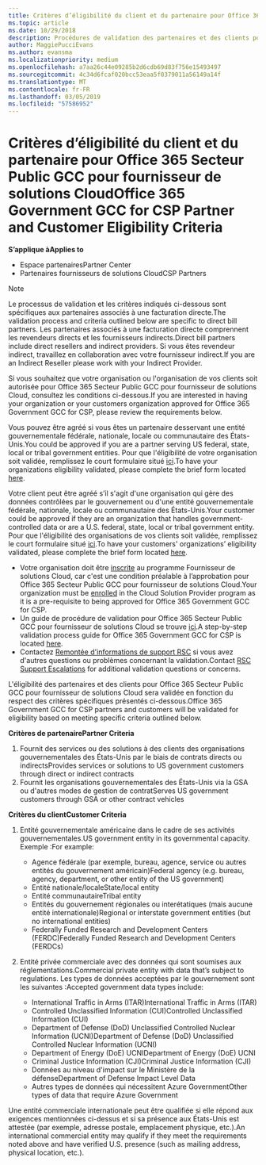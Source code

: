 ```yaml
---
title: Critères d’éligibilité du client et du partenaire pour Office 365 Secteur Public GCC | Espace partenaires
ms.topic: article
ms.date: 10/29/2018
description: Procédures de validation des partenaires et des clients pour Office 365 Secteur Public GCC pour fournisseur de solutions Cloud.
author: MaggiePucciEvans
ms.author: evansma
ms.localizationpriority: medium
ms.openlocfilehash: a7aa26c44e09285b2d6cdb69d83f756e15493497
ms.sourcegitcommit: 4c34d6fcaf020bcc53eaa5f0379011a56149a14f
ms.translationtype: MT
ms.contentlocale: fr-FR
ms.lasthandoff: 03/05/2019
ms.locfileid: "57586952"
---
```

# <a name="office-365-government-gcc-for-csp-partner-and-customer-eligibility-criteria"></a><span data-ttu-id="2c02c-103">Critères d’éligibilité du client et du partenaire pour Office 365 Secteur Public GCC pour fournisseur de solutions Cloud</span><span class="sxs-lookup"><span data-stu-id="2c02c-103">Office 365 Government GCC for CSP Partner and Customer Eligibility Criteria</span></span>

<span data-ttu-id="2c02c-104">**S’applique à**</span><span class="sxs-lookup"><span data-stu-id="2c02c-104">**Applies to**</span></span>

-  <span data-ttu-id="2c02c-105">Espace partenaires</span><span class="sxs-lookup"><span data-stu-id="2c02c-105">Partner Center</span></span>
-  <span data-ttu-id="2c02c-106">Partenaires fournisseurs de solutions Cloud</span><span class="sxs-lookup"><span data-stu-id="2c02c-106">CSP Partners</span></span>

>[!NOTE]
><span data-ttu-id="2c02c-107">Le processus de validation et les critères indiqués ci-dessous sont spécifiques aux partenaires associés à une facturation directe.</span><span class="sxs-lookup"><span data-stu-id="2c02c-107">The validation process and criteria outlined below are specific to direct bill partners.</span></span> <span data-ttu-id="2c02c-108">Les partenaires associés à une facturation directe comprennent les revendeurs directs et les fournisseurs indirects.</span><span class="sxs-lookup"><span data-stu-id="2c02c-108">Direct bill partners include direct resellers and indirect providers.</span></span>  <span data-ttu-id="2c02c-109">Si vous êtes revendeur indirect, travaillez en collaboration avec votre fournisseur indirect.</span><span class="sxs-lookup"><span data-stu-id="2c02c-109">If you are an Indirect Reseller please work with your Indirect Provider.</span></span> 

<span data-ttu-id="2c02c-110">Si vous souhaitez que votre organisation ou l'organisation de vos clients soit autorisée pour Office 365 Secteur Public GCC pour fournisseur de solutions Cloud, consultez les conditions ci-dessous.</span><span class="sxs-lookup"><span data-stu-id="2c02c-110">If you are interested in having your organization or your customers organization approved for Office 365 Government GCC for CSP, please review the requirements below.</span></span>

<span data-ttu-id="2c02c-111">Vous pouvez être agréé si vous êtes un partenaire desservant une entité gouvernementale fédérale, nationale, locale ou communautaire des États-Unis.</span><span class="sxs-lookup"><span data-stu-id="2c02c-111">You could be approved if you are a partner serving US federal, state, local or tribal government entities.</span></span> <span data-ttu-id="2c02c-112">Pour que l'éligibilité de votre organisation soit validée, remplissez le court formulaire situé [ici](https://products.office.com/government/eligibility-validation?ReqType=CSPPartner).</span><span class="sxs-lookup"><span data-stu-id="2c02c-112">To have your organizations eligibility validated, please complete the brief form located [here](https://products.office.com/government/eligibility-validation?ReqType=CSPPartner).</span></span>

<span data-ttu-id="2c02c-113">Votre client peut être agréé s’il s'agit d'une organisation qui gère des données contrôlées par le gouvernement ou d'une entité gouvernementale fédérale, nationale, locale ou communautaire des États-Unis.</span><span class="sxs-lookup"><span data-stu-id="2c02c-113">Your customer could be approved if they are an organization that handles government-controlled data or are a U.S. federal, state, local or tribal government entity.</span></span> <span data-ttu-id="2c02c-114">Pour que l'éligibilité des organisations de vos clients soit validée, remplissez le court formulaire situé [ici](https://products.office.com/government/eligibility-validation?ReqType=CSPCustomer).</span><span class="sxs-lookup"><span data-stu-id="2c02c-114">To have your customers' organizations’ eligibility validated, please complete the brief form located [here](https://products.office.com/government/eligibility-validation?ReqType=CSPCustomer).</span></span> 

-   <span data-ttu-id="2c02c-115">Votre organisation doit être [inscrite](https://partnercenter.microsoft.com/partner/cloud-solution-provider) au programme Fournisseur de solutions Cloud, car c'est une condition préalable à l’approbation pour Office 365 Secteur Public GCC pour fournisseur de solutions Cloud.</span><span class="sxs-lookup"><span data-stu-id="2c02c-115">Your organization must be [enrolled](https://partnercenter.microsoft.com/partner/cloud-solution-provider) in the Cloud Solution Provider program as it is a pre-requisite to being approved for Office 365 Government GCC for CSP.</span></span>
-   <span data-ttu-id="2c02c-116">Un guide de procédure de validation pour Office 365 Secteur Public GCC pour fournisseur de solutions Cloud se trouve [ici](https://go.microsoft.com/fwlink/?linkid=2007323).</span><span class="sxs-lookup"><span data-stu-id="2c02c-116">A step-by-step validation process guide for Office 365 Government GCC for CSP is located [here](https://go.microsoft.com/fwlink/?linkid=2007323).</span></span>
-   <span data-ttu-id="2c02c-117">Contactez [Remontée d'informations de support RSC](mailto:usgcce@microsoft.com) si vous avez d'autres questions ou problèmes concernant la validation.</span><span class="sxs-lookup"><span data-stu-id="2c02c-117">Contact [RSC Support Escalations](mailto:usgcce@microsoft.com) for additional validation questions or concerns.</span></span>

<span data-ttu-id="2c02c-118">L'éligibilité des partenaires et des clients pour Office 365 Secteur Public GCC pour fournisseur de solutions Cloud sera validée en fonction du respect des critères spécifiques présentés ci-dessous.</span><span class="sxs-lookup"><span data-stu-id="2c02c-118">Office 365 Government GCC for CSP partners and customers will be validated for eligibility based on meeting specific criteria outlined below.</span></span>

<span data-ttu-id="2c02c-119">**Critères de partenaire**</span><span class="sxs-lookup"><span data-stu-id="2c02c-119">**Partner Criteria**</span></span>
1.  <span data-ttu-id="2c02c-120">Fournit des services ou des solutions à des clients des organisations gouvernementales des États-Unis par le biais de contrats directs ou indirects</span><span class="sxs-lookup"><span data-stu-id="2c02c-120">Provides services or solutions to US government customers through direct or indirect contracts</span></span>
2.  <span data-ttu-id="2c02c-121">Fournit les organisations gouvernementales des États-Unis via la GSA ou d'autres modes de gestion de contrat</span><span class="sxs-lookup"><span data-stu-id="2c02c-121">Serves US government customers through GSA or other contract vehicles</span></span>

<span data-ttu-id="2c02c-122">**Critères du client**</span><span class="sxs-lookup"><span data-stu-id="2c02c-122">**Customer Criteria**</span></span>
1.  <span data-ttu-id="2c02c-123">Entité gouvernementale américaine dans le cadre de ses activités gouvernementales.</span><span class="sxs-lookup"><span data-stu-id="2c02c-123">US government entity in its governmental capacity.</span></span> <span data-ttu-id="2c02c-124">Exemple :</span><span class="sxs-lookup"><span data-stu-id="2c02c-124">For example:</span></span>
 
    -  <span data-ttu-id="2c02c-125">Agence fédérale (par exemple, bureau, agence, service ou autres entités du gouvernement américain)</span><span class="sxs-lookup"><span data-stu-id="2c02c-125">Federal agency (e.g. bureau, agency, department, or other entity of the US government)</span></span>
    -   <span data-ttu-id="2c02c-126">Entité nationale/locale</span><span class="sxs-lookup"><span data-stu-id="2c02c-126">State/local entity</span></span> 
    -   <span data-ttu-id="2c02c-127">Entité communautaire</span><span class="sxs-lookup"><span data-stu-id="2c02c-127">Tribal entity</span></span>
    -   <span data-ttu-id="2c02c-128">Entités du gouvernement régionales ou interétatiques (mais aucune entité internationale)</span><span class="sxs-lookup"><span data-stu-id="2c02c-128">Regional or interstate government entities (but no international entities)</span></span>
    -   <span data-ttu-id="2c02c-129">Federally Funded Research and Development Centers (FERDC)</span><span class="sxs-lookup"><span data-stu-id="2c02c-129">Federally Funded Research and Development Centers (FERDCs)</span></span>

2.  <span data-ttu-id="2c02c-130">Entité privée commerciale avec des données qui sont soumises aux réglementations.</span><span class="sxs-lookup"><span data-stu-id="2c02c-130">Commercial private entity with data that’s subject to regulations.</span></span> <span data-ttu-id="2c02c-131">Les types de données acceptées par le gouvernement sont les suivantes :</span><span class="sxs-lookup"><span data-stu-id="2c02c-131">Accepted government data types include:</span></span> 
    -   <span data-ttu-id="2c02c-132">International Traffic in Arms (ITAR)</span><span class="sxs-lookup"><span data-stu-id="2c02c-132">International Traffic in Arms (ITAR)</span></span>
    -   <span data-ttu-id="2c02c-133">Controlled Unclassified Information (CUI)</span><span class="sxs-lookup"><span data-stu-id="2c02c-133">Controlled Unclassified Information (CUI)</span></span>
    -   <span data-ttu-id="2c02c-134">Department of Defense (DoD) Unclassified Controlled Nuclear Information (UCNI)</span><span class="sxs-lookup"><span data-stu-id="2c02c-134">Department of Defense (DoD) Unclassified Controlled Nuclear Information (UCNI)</span></span>
    -   <span data-ttu-id="2c02c-135">Department of Energy (DoE) UCNI</span><span class="sxs-lookup"><span data-stu-id="2c02c-135">Department of Energy (DoE) UCNI</span></span>
    -   <span data-ttu-id="2c02c-136">Criminal Justice Information (CJI)</span><span class="sxs-lookup"><span data-stu-id="2c02c-136">Criminal Justice Information (CJI)</span></span>
    -   <span data-ttu-id="2c02c-137">Données au niveau d'impact sur le Ministère de la défense</span><span class="sxs-lookup"><span data-stu-id="2c02c-137">Department of Defense Impact Level Data</span></span>
    -   <span data-ttu-id="2c02c-138">Autres types de données qui nécessitent Azure Government</span><span class="sxs-lookup"><span data-stu-id="2c02c-138">Other types of data that require Azure Government</span></span>

<span data-ttu-id="2c02c-139">Une entité commerciale internationale peut être qualifiée si elle répond aux exigences mentionnées ci-dessus et si sa présence aux États-Unis est attestée (par exemple, adresse postale, emplacement physique, etc.).</span><span class="sxs-lookup"><span data-stu-id="2c02c-139">An international commercial entity may qualify if they meet the requirements noted above and have verified U.S. presence (such as mailing address, physical location, etc.).</span></span>

